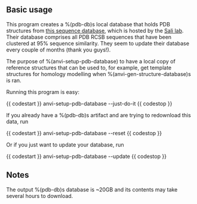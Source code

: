 ## Basic usage

This program creates a %(pdb-db)s local database that holds PDB structures from [this sequence
database](https://salilab.org/modeller/supplemental.html), which is hosted by the [Sali
lab](https://salilab.org/).  Their database comprises all PDB RCSB sequences that have been
clustered at 95% sequence similarity. They seem to update their database every couple of months
(thank you guys!).

The purpose of %(anvi-setup-pdb-database) to have a local copy of reference structures that
can be used to, for example, get template structures for homology modelling when
%(anvi-gen-structure-database)s is ran.

Running this program is easy:

{{ codestart }}
anvi-setup-pdb-database --just-do-it
{{ codestop }}

If you already have a %(pdb-db)s artifact and are trying to redownload this data, run 

{{ codestart }}
anvi-setup-pdb-database --reset
{{ codestop }}

Or if you just want to update your database, run 

{{ codestart }}
anvi-setup-pdb-database --update
{{ codestop }}

## Notes

The output %(pdb-db)s database is ~20GB and its contents may take several hours to download.
